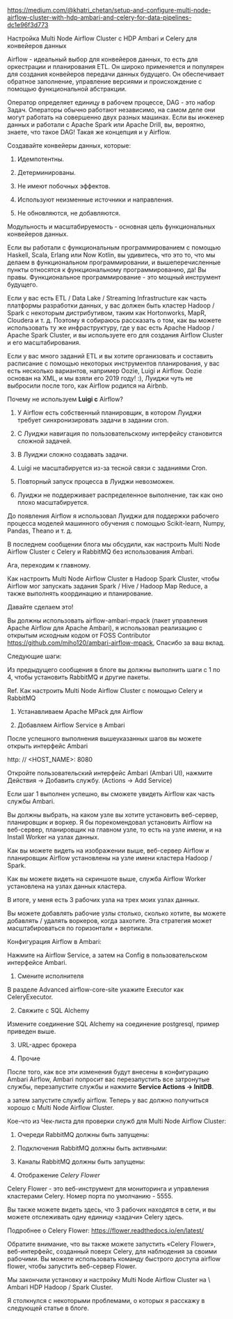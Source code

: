 https://medium.com/@khatri_chetan/setup-and-configure-multi-node-airflow-cluster-with-hdp-ambari-and-celery-for-data-pipelines-dc1e96f3d773

Настройка Multi Node Airflow Cluster с HDP Ambari и Celery для конвейеров данных

Airflow - идеальный выбор для конвейеров данных, то есть для оркестрации и планирования ETL. Он широко применяется и популярен для создания конвейеров передачи данных будущего. Он обеспечивает обратное заполнение, управление версиями и происхождение с помощью функциональной абстракции.

Оператор определяет единицу в рабочем процессе, DAG - это набор Задач. Операторы обычно работают независимо, на самом деле они могут работать на совершенно двух разных машинах. Если вы инженер данных и работали с Apache Spark или Apache Drill, вы, вероятно, знаете, что такое DAG! Такая же концепция и у Airflow.

Создавайте конвейеры данных, которые:

1. Идемпотентны. 

2.   Детерминированы.

3. Не имеют побочных эффектов.

4.   Используют неизменные источники и направления.

5. Не обновляются, не добавляются.

Модульность и масштабируемость - основная цель функциональных конвейеров данных.

Если вы работали с функциональным программированием с помощью Haskell, Scala, Erlang или Now Kotlin, вы удивитесь, что это то, что мы делаем в функциональном программировании, и вышеперечисленные пункты относятся к функциональному программированию, да! Вы правы. Функциональное программирование - это мощный инструмент будущего.

Если у вас есть ETL / Data Lake / Streaming Infrastructure как часть платформы разработки данных, у вас должен быть кластер Hadoop / Spark с некоторым дистрибутивом, таким как Hortonworks, MapR, Cloudera и т. д. Поэтому я собираюсь рассказать о том, как вы можете использовать ту же инфраструктуру, где у вас есть Apache Hadoop / Apache Spark Cluster, и вы используете его для создания Airflow Cluster и его масштабирования.

Если у вас много заданий ETL и вы хотите организовать и составить расписание с помощью некоторых инструментов планирования, у вас есть несколько вариантов, например Oozie, Luigi и Airflow. Oozie основан на XML, и мы взяли его 2019 году! :), Луиджи чуть не выбросили после того, как Airflow родился на Airbnb.

Почему не используем **Luigi с** Airflow?

1.   У Airflow есть собственный планировщик, в котором Луиджи требует синхронизировать задачи в задании cron.

2. С Луиджи навигация по пользовательскому интерфейсу становится сложной задачей.

3.   В Луиджи сложно создавать задачи.

4. Luigi не масштабируется из-за тесной связи с заданиями Cron.

5.   Повторный запуск процесса в Луиджи невозможен.

6.   Луиджи не поддерживает распределенное выполнение, так как оно плохо масштабируется.

До появления Airflow я использовал Луиджи для поддержки рабочего процесса моделей машинного обучения с помощью Scikit-learn, Numpy, Pandas, Theano и т. д.

В последнем сообщении блога мы обсудили, как настроить Multi Node Airflow Cluster с Celery и RabbitMQ без использования Ambari.

Ага, переходим к главному.

Как настроить Multi Node Airflow Cluster в Hadoop Spark Cluster, чтобы Airflow мог запускать задания Spark / Hive / Hadoop Map Reduce, а также выполнять координацию и планирование.

Давайте сделаем это!

Вы должны использовать airflow-ambari-mpack (пакет управления Apache Airflow для Apache Ambari), я использовал реализацию с открытым исходным кодом от FOSS Contributor https://github.com/miho120/ambari-airflow-mpack, Спасибо за ваш вклад.

Следующие шаги:

Из предыдущего сообщения в блоге вы должны выполнить шаги с 1 по 4, чтобы установить RabbitMQ и другие пакеты.

Ref. Как настроить Multi Node Airflow Cluster с помощью Celery и RabbitMQ

1.   Устанавливаем Apache MPack для Airflow

2.   Добавляем Airflow Service в Ambari

После успешного выполнения вышеуказанных шагов вы можете открыть интерфейс Ambari

http: // <HOST_NAME>: 8080

Откройте пользовательский интерфейс Ambari (Ambari UI), нажмите Действия -> Добавить службу. (Actions -> Add Service)

Если шаг 1 выполнен успешно, вы сможете увидеть Airflow как часть службы Ambari.

Вы должны выбрать, на каком узле вы хотите установить веб-сервер, планировщик и воркер. Я бы порекомендовал установить Airflow на веб-сервер, планировщик на главном узле, то есть на узле имени, и на Install Worker на узлах данных.

Как вы можете видеть на изображении выше, веб-сервер Airflow и планировщик Airflow установлены на узле имени кластера Hadoop / Spark.

Как вы можете видеть на скриншоте выше, служба Airflow Worker установлена на узлах данных кластера.

В итоге, у меня есть 3 рабочих узла на трех моих узлах данных.

Вы можете добавлять рабочие узлы столько, сколько хотите, вы можете добавлять / удалять воркеров, когда захотите. Эта стратегия может масштабироваться по горизонтали + вертикали.

Конфигурация Airflow в Ambari:

Нажмите на Airflow Service, а затем на Config в пользовательском интерфейсе Ambari.

1.   Смените исполнителя

В разделе Advanced airflow-core-site укажите Executor как CeleryExecutor.

2. Свяжите с SQL Alchemy

Измените соединение SQL Alchemy на соединение postgresql, пример приведен выше.

3. URL-адрес брокера

4.   Прочие

После того, как все эти изменения будут внесены в конфигурацию Ambari Airflow, Ambari попросит вас перезапустить все затронутые службы, перезапустите службы и нажмите **Service Actions -> InitDB**.

а затем запустите службу airflow. Теперь у вас должно получиться хорошо с Multi Node Airflow Cluster.

Кое-что из Чек-листа для проверки служб для Multi Node Airflow Cluster:

1. Очереди RabbitMQ должны быть запущены:

2.   Подключения RabbitMQ должны быть активными:

3.   Каналы RabbitMQ должны быть запущены:

4.   Отображение *Celery Flower*

Celery Flower - это веб-инструмент для мониторинга и управления кластерами Celery. Номер порта по умолчанию - 5555.

Вы также можете видеть здесь, что 3 рабочих находятся в сети, и вы можете отслеживать одну единицу «задачи» Celery здесь.

Подробнее о Celery Flower: https://flower.readthedocs.io/en/latest/

Обратите внимание, что вы также можете запустить «Celery Flower», веб-интерфейс, созданный поверх Celery, для наблюдения за своими рабочими. Вы можете использовать команду быстрого доступа airflow flower, чтобы запустить веб-сервер Flower.

Мы закончили установку и настройку Multi Node Airflow Cluster на \ Ambari HDP Hadoop / Spark Cluster.

Я столкнулся с некоторыми проблемами, о которых я расскажу в следующей статье в блоге.

